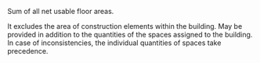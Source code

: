 Sum of all net usable floor areas.

It excludes the area of construction elements within the building. May be provided in addition to the quantities of the spaces assigned to the building. In case of inconsistencies, the individual quantities of spaces take precedence.
